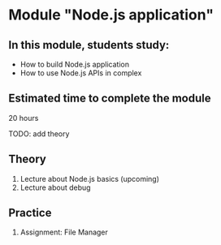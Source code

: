 # Module "Node.js application"

## In this module, students study:

- How to build Node.js application
- How to use Node.js APIs in complex

## Estimated time to complete the module
20 hours

TODO: add theory
## Theory 
1. Lecture about Node.js basics (upcoming)
2. Lecture about debug

## Practice
1. Assignment: File Manager

